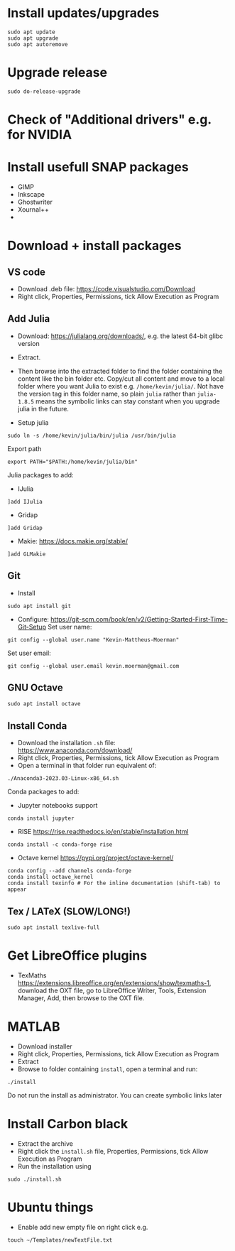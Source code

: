 # Install updates/upgrades
```
sudo apt update
sudo apt upgrade
sudo apt autoremove
```
# Upgrade release
```
sudo do-release-upgrade
```
# Check of "Additional drivers" e.g. for NVIDIA

# Install usefull SNAP packages
* GIMP
* Inkscape
* Ghostwriter
* Xournal++
* 

# Download + install packages
## VS code
* Download .deb file: https://code.visualstudio.com/Download
* Right click, Properties, Permissions, tick Allow Execution as Program 

## Add Julia
* Download: https://julialang.org/downloads/, e.g. the latest 64-bit glibc version
* Extract. 
* Then browse into the extracted folder to find the folder containing the content like the bin folder etc. Copy/cut all content and move to a local folder where you want Julia to exist e.g. `/home/kevin/julia/`. Not have the version tag in this folder name, so plain `julia` rather than `julia-1.8.5` means the symbolic links can stay constant when you upgrade julia in the future. 

* Setup julia

```
sudo ln -s /home/kevin/julia/bin/julia /usr/bin/julia
```
Export path
```
export PATH="$PATH:/home/kevin/julia/bin"
```

Julia packages to add: 
* IJulia
```
]add IJulia
```
* Gridap
```
]add Gridap
```
* Makie: https://docs.makie.org/stable/
```
]add GLMakie
```

## Git
* Install
```
sudo apt install git
```
* Configure: https://git-scm.com/book/en/v2/Getting-Started-First-Time-Git-Setup
Set user name: 
```
git config --global user.name "Kevin-Mattheus-Moerman"
```
Set user email: 
```
git config --global user.email kevin.moerman@gmail.com
```

## GNU Octave
```
sudo apt install octave
```
 
## Install Conda
* Download the installation `.sh` file: https://www.anaconda.com/download/
* Right click, Properties, Permissions, tick Allow Execution as Program 
* Open a terminal in that folder run equivalent of:
```
./Anaconda3-2023.03-Linux-x86_64.sh
```
Conda packages to add: 
* Jupyter notebooks support
```
conda install jupyter
```
* RISE https://rise.readthedocs.io/en/stable/installation.html
```
conda install -c conda-forge rise
```
* Octave kernel https://pypi.org/project/octave-kernel/
```
conda config --add channels conda-forge
conda install octave_kernel
conda install texinfo # For the inline documentation (shift-tab) to appear
```

## Tex / LATeX (SLOW/LONG!)
```
sudo apt install texlive-full
```

# Get LibreOffice plugins
* TexMaths https://extensions.libreoffice.org/en/extensions/show/texmaths-1, download the OXT file, go to LibreOffice Writer, Tools, Extension Manager, Add, then browse to the OXT file. 

# MATLAB
* Download installer
* Right click, Properties, Permissions, tick Allow Execution as Program 
* Extract
* Browse to folder containing `install`, open a terminal and run: 
```
./install
```
Do not run the install as administrator. You can create symbolic links later

# Install Carbon black
* Extract the archive
* Right click the `install.sh` file, Properties, Permissions, tick Allow Execution as Program 
* Run the installation using
```
sudo ./install.sh
```


# Ubuntu things
* Enable add new empty file on right click e.g. 
```
touch ~/Templates/newTextFile.txt
```


